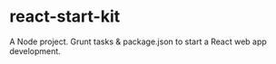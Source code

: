 # react-start-kit
A Node project.  Grunt tasks &amp; package.json to start a React web app development.
